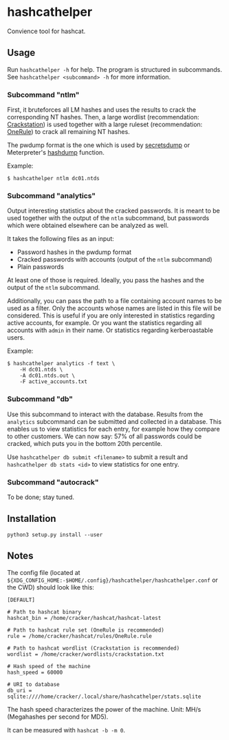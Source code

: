 hashcathelper
=============

Convience tool for hashcat.

Usage
-----

Run `hashcathelper -h` for help. The program is structured in subcommands.
See `hashcathelper <subcommand> -h` for more information.

### Subcommand "ntlm"

First, it bruteforces all LM hashes and uses the results to crack the
corresponding NT hashes. Then, a large wordlist (recommendation:
[Crackstation](https://crackstation.net/crackstation-wordlist-password-cracking-dictionary.htm))
is used together with a large ruleset (recommendation:
[OneRule](https://notsosecure.com/one-rule-to-rule-them-all/)) to crack all
remaining NT hashes.

The pwdump format is the one which is used by
[secretsdump](https://github.com/SecureAuthCorp/impacket/blob/master/impacket/examples/secretsdump.py)
or Meterpreter's
[hashdump](https://www.offensive-security.com/metasploit-unleashed/meterpreter-basics/)
function.

Example:

```
$ hashcathelper ntlm dc01.ntds
```

### Subcommand "analytics"

Output interesting statistics about the cracked passwords. It is meant to be
used together with the output of the `ntlm` subcommand, but passwords which
were obtained elsewhere can be analyzed as well.

It takes the following files as an input:

* Password hashes in the pwdump format
* Cracked passwords with accounts (output of the `ntlm` subcommand)
* Plain passwords

At least one of those is required. Ideally, you pass the hashes and the
output of the `ntlm` subcommand.

Additionally, you can pass the path to a file containing account names to be
used as a filter. Only the accounts whose names are listed in this file will
be considered. This is useful if you are only interested in statistics
regarding active accounts, for example. Or you want the statistics regarding
all accounts with `admin` in their name. Or statistics regarding
kerberoastable users.

Example:

```
$ hashcathelper analytics -f text \
    -H dc01.ntds \
    -A dc01.ntds.out \
    -F active_accounts.txt
```

### Subcommand "db"

Use this subcommand to interact with the database.
Results from the `analytics` subcommand can be submitted and
collected in a database. This enables us to view statistics for each entry,
for example how they compare to other customers. We can now say: 57% of all
passwords could be cracked, which puts you in the bottom 20th percentile.

Use `hashcathelper db submit <filename>` to submit a result and `hashcathelper db
stats <id>` to view statistics for one entry.

### Subcommand "autocrack"

To be done; stay tuned.


Installation
------------

`python3 setup.py install --user`

Notes
-----

The config file (located at
`${XDG_CONFIG_HOME:-$HOME/.config}/hashcathelper/hashcathelper.conf` or the CWD) should
look like this:

```
[DEFAULT]

# Path to hashcat binary
hashcat_bin = /home/cracker/hashcat/hashcat-latest

# Path to hashcat rule set (OneRule is recommended)
rule = /home/cracker/hashcat/rules/OneRule.rule

# Path to hashcat wordlist (Crackstation is recommended)
wordlist = /home/cracker/wordlists/crackstation.txt

# Hash speed of the machine
hash_speed = 60000

# URI to database
db_uri = sqlite:////home/cracker/.local/share/hashcathelper/stats.sqlite
```

The hash speed characterizes the power of the machine. Unit: MH/s
(Megahashes per second for MD5).

It can be measured with `hashcat -b -m 0`.
